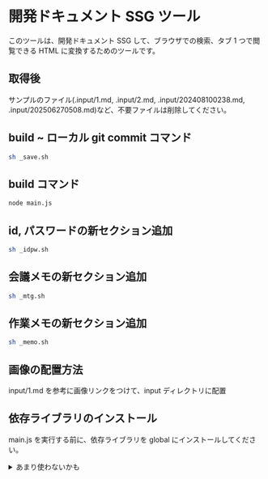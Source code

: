 # 開発ドキュメント SSG ツール

このツールは、開発ドキュメント SSG して、ブラウザでの検索、タブ 1 つで閲覧できる HTML に変換するためのツールです。

## 取得後

サンプルのファイル(.input/1.md, .input/2.md, .input/202408100238.md, .input/202506270508.md)など、不要ファイルは削除してください。

## build ~ ローカル git commit コマンド

```bash
sh _save.sh
```

## build コマンド

```bash
node main.js
```

## id, パスワードの新セクション追加

```bash
sh _idpw.sh
```

## 会議メモの新セクション追加

```bash
sh _mtg.sh
```

## 作業メモの新セクション追加

```bash
sh _memo.sh
```

## 画像の配置方法

input/1.md を参考に画像リンクをつけて、input ディレクトリに配置

## 依存ライブラリのインストール

main.js を実行する前に、依存ライブラリを global にインストールしてください。

<details>
<summary>あまり使わないかも</summary>

## 新規 timestamp input md 作成 コマンド(あまり使わないかも)

```bash
node newInput.js
```

## 本ツール用のディレクトリ作成コマンド

※ git clone や zip で取得した場合は不要

```bash
mkdir -p ./input
touch ./main.js
touch ./newInput.js
```

</details>
